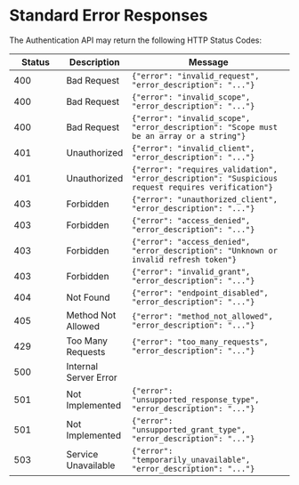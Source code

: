 # Standard Error Responses

The Authentication API may return the following HTTP Status Codes:

<table class="table">
    <thead>
      <tr>
        <th width="20%">Status</th>
        <th width="20%">Description</th>
        <th width="60%">Message</th>
      </tr>
    </thead>
    <tbody>
      <tr>
        <td><span class="badge badge-danger">400</span></td>
        <td>Bad Request</td>
        <td><code>{"error": "invalid_request", "error_description": "..."}</code></td>
      </tr>        
      <tr>
        <td><span class="badge badge-danger">400</span></td>
        <td>Bad Request</td>
        <td><code>{"error": "invalid_scope", "error_description": "..."}</code></td>
      </tr>          
      <tr>
        <td><span class="badge badge-danger">400</span></td>
        <td>Bad Request</td>
        <td><code>{"error": "invalid_scope", "error_description": "Scope must be an array or a string"}</code></td>
      </tr>
      <tr>
        <td><span class="badge badge-danger">401</span></td>
        <td>Unauthorized</td>
        <td><code>{"error": "invalid_client", "error_description": "..."}</code></td>
      </tr>
      <tr>
        <td><span class="badge badge-danger">401</span></td>
        <td>Unauthorized</td>
        <td><code>{"error": "requires_validation", "error_description": "Suspicious request requires verification"}</code></td>
      </tr>
      <tr>
        <td><span class="badge badge-danger">403</span></td>
        <td>Forbidden</td>
        <td><code>{"error": "unauthorized_client", "error_description": "..."}</code></td>
      </tr>
      <tr>
        <td><span class="badge badge-danger">403</span></td>
        <td>Forbidden</td>
        <td><code>{"error": "access_denied", "error_description": "..."}</code></td>
      </tr>        
      <tr>
        <td><span class="badge badge-danger">403</span></td>
        <td>Forbidden</td>
        <td><code>{"error": "access_denied", "error_description": "Unknown or invalid refresh token"}</code></td>
      </tr>
      <tr>
        <td><span class="badge badge-danger">403</span></td>
        <td>Forbidden</td>
        <td><code>{"error": "invalid_grant", "error_description": "..."}</code></td>
      </tr> 
      <tr>
        <td><span class="badge badge-danger">404</span></td>
        <td>Not Found</td>
        <td><code>{"error": "endpoint_disabled", "error_description": "..."}</code></td>
      </tr>
      <tr>
        <td><span class="badge badge-danger">405</span></td>
        <td>Method Not Allowed</td>
        <td><code>{"error": "method_not_allowed", "error_description": "..."}</code></td>
      </tr>
      <tr>
        <td><span class="badge badge-danger">429</span></td>
        <td>Too Many Requests</td>
        <td><code>{"error": "too_many_requests", "error_description": "..."}</code></td>
      </tr>
      <tr>
        <td><span class="badge badge-danger">500</span></td>
        <td>Internal Server Error</td>
        <td>&nbsp;</td>
      </tr>
      <tr>
        <td><span class="badge badge-danger">501</span></td>
        <td>Not Implemented</td>
        <td><code>{"error": "unsupported_response_type", "error_description": "..."}</code></td>
      </tr>
      <tr>
        <td><span class="badge badge-danger">501</span></td>
        <td>Not Implemented</td>
        <td><code>{"error": "unsupported_grant_type", "error_description": "..."}</code></td>
      </tr>
      <tr>
        <td><span class="badge badge-danger">503</span></td>
        <td>Service Unavailable</td>
        <td><code>{"error": "temporarily_unavailable", "error_description": "..."}</code></td>
      </tr>
    </tbody>
  </table>
